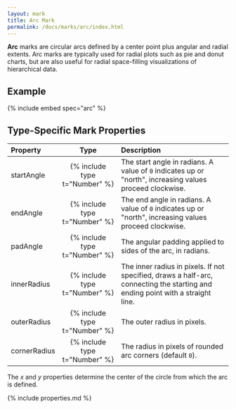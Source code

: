 ```yaml
---
layout: mark
title: Arc Mark
permalink: /docs/marks/arc/index.html
---
```


**Arc** marks are circular arcs defined by a center point plus angular and radial extents. Arc marks are typically used for radial plots such as pie and donut charts, but are also useful for radial space-filling visualizations of hierarchical data.

## Example

{% include embed spec="arc" %}

## Type-Specific Mark Properties

| Property            | Type                           | Description   |
| :------------------ | :----------------------------: | :------------ |
| startAngle          | {% include type t="Number" %}  | The start angle in radians. A value of `0` indicates up or "north", increasing values proceed clockwise.|
| endAngle            | {% include type t="Number" %}  | The end angle in radians. A value of `0` indicates up or "north", increasing values proceed clockwise.|
| padAngle            | {% include type t="Number" %}  | The angular padding applied to sides of the arc, in radians.|
| innerRadius         | {% include type t="Number" %}  | The inner radius in pixels. If not specified, draws a half-arc, connecting the starting and ending point with a straight line. |
| outerRadius         | {% include type t="Number" %}  | The outer radius in pixels.|
| cornerRadius        | {% include type t="Number" %}  | The radius in pixels of rounded arc corners (default `0`).|

The _x_ and _y_ properties determine the center of the circle from which the arc is defined.

{% include properties.md %}
